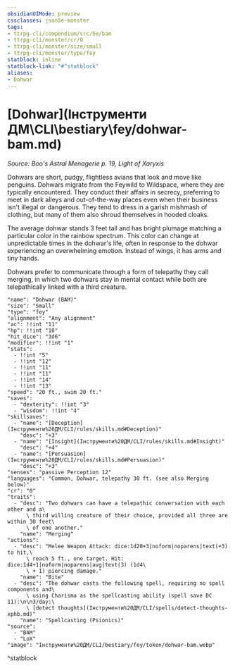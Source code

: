 ```yaml
---
obsidianUIMode: preview
cssclasses: json5e-monster
tags:
- ttrpg-cli/compendium/src/5e/bam
- ttrpg-cli/monster/cr/0
- ttrpg-cli/monster/size/small
- ttrpg-cli/monster/type/fey
statblock: inline
statblock-link: "#^statblock"
aliases:
- Dohwar
---
```

# [Dohwar](Інструменти ДМ\CLI\bestiary\fey/dohwar-bam.md)
*Source: Boo's Astral Menagerie p. 19, Light of Xaryxis*  

Dohwars are short, pudgy, flightless avians that look and move like penguins. Dohwars migrate from the Feywild to Wildspace, where they are typically encountered. They conduct their affairs in secrecy, preferring to meet in dark alleys and out-of-the-way places even when their business isn't illegal or dangerous. They tend to dress in a garish mishmash of clothing, but many of them also shroud themselves in hooded cloaks.

The average dohwar stands 3 feet tall and has bright plumage matching a particular color in the rainbow spectrum. This color can change at unpredictable times in the dohwar's life, often in response to the dohwar experiencing an overwhelming emotion. Instead of wings, it has arms and tiny hands.

Dohwars prefer to communicate through a form of telepathy they call merging, in which two dohwars stay in mental contact while both are telepathically linked with a third creature.

```statblock
"name": "Dohwar (BAM)"
"size": "Small"
"type": "fey"
"alignment": "Any alignment"
"ac": !!int "11"
"hp": !!int "10"
"hit_dice": "3d6"
"modifier": !!int "1"
"stats":
  - !!int "5"
  - !!int "12"
  - !!int "11"
  - !!int "11"
  - !!int "14"
  - !!int "13"
"speed": "20 ft., swim 20 ft."
"saves":
  - "dexterity": !!int "3"
  - "wisdom": !!int "4"
"skillsaves":
  - "name": "[Deception](Інструменти%20ДМ/CLI/rules/skills.md#Deception)"
    "desc": "+3"
  - "name": "[Insight](Інструменти%20ДМ/CLI/rules/skills.md#Insight)"
    "desc": "+4"
  - "name": "[Persuasion](Інструменти%20ДМ/CLI/rules/skills.md#Persuasion)"
    "desc": "+3"
"senses": "passive Perception 12"
"languages": "Common, Dohwar, telepathy 30 ft. (see also Merging below)"
"cr": "0"
"traits":
  - "desc": "Two dohwars can have a telepathic conversation with each other and a\
      \ third willing creature of their choice, provided all three are within 30 feet\
      \ of one another."
    "name": "Merging"
"actions":
  - "desc": "Melee Weapon Attack: dice:1d20+3|noform|noparens|text(+3) to hit,\
      \ reach 5 ft., one target. Hit: dice:1d4+1|noform|noparens|avg|text(3) (1d4\
      \ + 1) piercing damage."
    "name": "Bite"
  - "desc": "The dohwar casts the following spell, requiring no spell components and\
      \ using Charisma as the spellcasting ability (spell save DC 11):\n\n3/day:\
      \ [detect thoughts](Інструменти%20ДМ/CLI/spells/detect-thoughts-xphb.md)"
    "name": "Spellcasting (Psionics)"
"source":
  - "BAM"
  - "LoX"
"image": "Інструменти%20ДМ/CLI/bestiary/fey/token/dohwar-bam.webp"
```
^statblock
